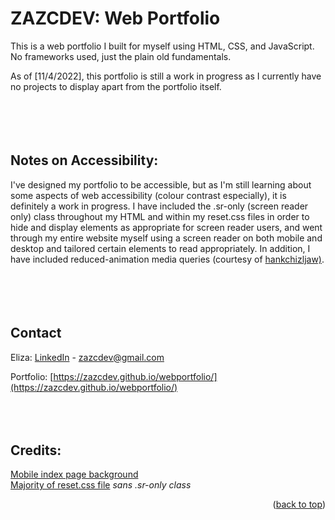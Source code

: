 <div id="top"></div>

# ZAZCDEV: Web Portfolio
This is a web portfolio I built for myself using HTML, CSS, and JavaScript. No frameworks used, just the plain old fundamentals. 

As of [11/4/2022], this portfolio is still a work in progress as I currently have no projects to display apart from the portfolio itself. 
<br>
<br>
<br>
<br>
<br>

## Notes on Accessibility:
I've designed my portfolio to be accessible, but as I'm still learning about some aspects of web accessibility (colour contrast especially), 
it is definitely a work in progress. I have included the .sr-only (screen reader only) class throughout my HTML and within my reset.css files
in order to hide and display elements as appropriate for screen reader users, and went through my entire website myself using a screen reader 
on both mobile and desktop and tailored certain elements to read appropriately. In addition, I have included reduced-animation media queries 
(courtesy of [hankchizljaw)](https://github.com/hankchizljaw/modern-css-reset).  
<br>
<br>
<br>
<br>

## Contact

Eliza: [LinkedIn](https://www.linkedin.com/in/zazcdev/) - zazcdev@gmail.com

Portfolio: [https://zazcdev.github.io/webportfolio/](https://zazcdev.github.io/webportfolio/)
<br>
<br>
<br>
<br>

## Credits:


[Mobile index page background](https://unsplash.com/@enka80)
<br>
[Majority of reset.css file](https://github.com/hankchizljaw/modern-css-reset)  *sans .sr-only class*

<p align="right">(<a href="#top">back to top</a>)</p>
